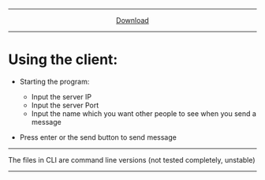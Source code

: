 ----

<p align="center">
  <a href="https://github.com/thatguywiththatname/Chat/archive/master.zip">Download</a>
</p>

----

# Using the client:

 + Starting the program:
   - Input the server IP
   - Input the server Port
   - Input the name which you want other people to see when you send a message

 + Press enter or the send button to send message

---

The files in CLI are command line versions (not tested completely, unstable)

---
